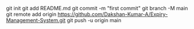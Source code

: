 git init
git add README.md
git commit -m "first commit"
git branch -M main
git remote add origin https://github.com/Dakshan-Kumar-A/Expiry-Management-System.git
git push -u origin main